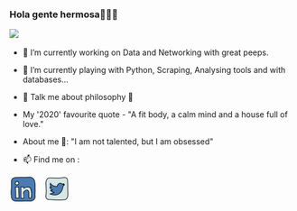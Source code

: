 ### Hola gente hermosa👋🤗🙂

![](https://komarev.com/ghpvc/?username=erkushagra&color=yellow&style=flat-square&label=Profile+Views)

<!--
**erkushagra/erkushagra** is a ✨ _special_ ✨ repository because its `README.md` (this file) appears on your GitHub profile.
-->




* 🔭 I’m currently working on Data and Networking with great peeps.   
* 🌱 I’m currently playing with Python, Scraping, Analysing tools and with databases...  
* 💬 Talk me about philosophy 👀
* My '2020' favourite quote - "A fit body, a calm mind and a house full of love." 
* About me 👀: "I am not talented, but I am obsessed"

* 📫 Find me on : 

[![Linkedin](https://github.com/erkushagra/erkushagra/blob/main/icons8-linkedin-48.png)](https://www.linkedin.com/in/harshit-yadav-757719171/)
&nbsp;
[![Twitter](https://github.com/erkushagra/erkushagra/blob/main/icons8-twitter-48.png)](https://twitter.com/erkushagra_)

